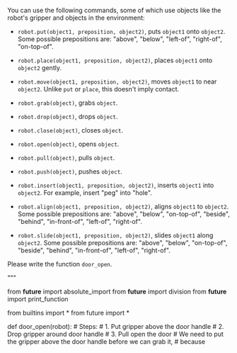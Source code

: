 

You can use the following commands, some of which use objects like the robot's gripper and objects in the environment:

- `robot.put(object1, preposition, object2)`, puts `object1` onto `object2`.
    Some possible prepositions are: "above", "below", "left-of", "right-of", "on-top-of".

- `robot.place(object1, preposition, object2)`, places `object1` onto `object2` gently.

- `robot.move(object1, preposition, object2)`, moves `object1` to near `object2`.
    Unlike `put` or `place`, this doesn't imply contact.

- `robot.grab(object)`, grabs `object`.

- `robot.drop(object)`, drops `object`.

- `robot.close(object)`, closes `object`.

- `robot.open(object)`, opens `object`.

- `robot.pull(object)`, pulls `object`.

- `robot.push(object)`, pushes `object`.

- `robot.insert(object1, preposition, object2)`, inserts `object1` into `object2`.
    For example, insert "peg" into "hole".

- `robot.align(object1, preposition, object2)`, aligns `object1` to `object2`.
    Some possible prepositions are: "above", "below", "on-top-of", "beside", "behind", "in-front-of", "left-of", "right-of".

- `robot.slide(object1, preposition, object2)`, slides `object1` along `object2`.
    Some possible prepositions are: "above", "below", "on-top-of", "beside", "behind", "in-front-of", "left-of", "right-of".

Please write the function `door_open`.

"""

from __future__ import absolute_import
from __future__ import division
from __future__ import print_function

from builtins import *
from future import *


def door_open(robot):
    # Steps:
    #  1. Put gripper above the door handle
    #  2. Drop gripper around door handle
    #  3. Pull open the door
    # We need to put the gripper above the door handle before we can grab it,
    # because